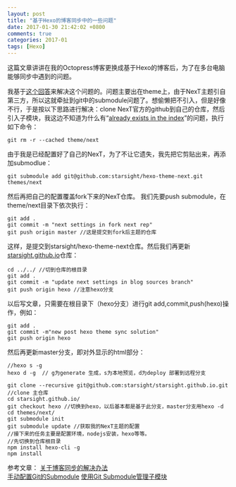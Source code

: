 ```yaml
---
layout: post
title: "基于Hexo的博客同步中的一些问题"
date: 2017-01-30 21:42:02 +0800
comments: true
categories: 2017-01
tags: [Hexo]
---
```

这篇文章讲讲在我的Octopress博客更换成基于Hexo的博客后，为了在多台电脑能够同步中遇到的问题。<!--more-->

我基于[这个回答](https://www.zhihu.com/question/21193762)来解决这个问题的。问题主要出在theme上，由于NexT主题引自第三方，所以这就牵扯到git中的submodule问题了。想偷懒把不引入，但是好像不行，于是按以下思路进行解决：clone NexT官方的github到自己的仓库，然后引入子模块，我这边不知道为什么有“[already exists in the index](https://my.oschina.net/jerikc/blog/513039)”的问题，执行如下命令：
```
git rm -r --cached theme/next
```

由于我是已经配置好了自己的NexT，为了不让它遗失，我先把它剪贴出来，再添加submodlue：
```
git submodule add git@github.com:starsight/hexo-theme-next.git themes/next
```

然后再把自己的配置覆盖fork下来的NexT仓库。
我们先要push submodule，在theme/next目录下依次执行：
```
git add .
git commit -m "next settings in fork next rep"
git push origin master //这是提交到fork后主题的仓库
```

这样，是提交到starsight/hexo-theme-next仓库。然后我们再更新[starsight.github.io](https://github.com/starsight/starsight.github.io)仓库：
```
cd ../../ //切到仓库的根目录
git add .
git commit -m "update next settings in blog sources branch"
git push origin hexo //注意hexo分支
```

以后写文章，只需要在根目录下（hexo分支）进行git add,commit,push(hexo)操作，例如：
```
git add .
git commit -m"new post hexo theme sync solution"
git push origin hexo
```

然后再更新master分支，即对外显示的html部分：
```
//hexo s -g
hexo d -g  // g为generate 生成，s为本地预览，d为deploy 部署到远程分支
```


```
git clone --recursive git@github.com:starsight/starsight.github.io.git //clone 主仓库
cd starsight.github.io/
git checkout hexo //切换到hexo，以后基本都是基于此分支，master分支用hexo -d
cd themes/next/
git submodule init
git submodule update //获取我的NexT主题的配置
//接下来的任务主要是配置环境，nodejs安装，hexo等等。
//先切换到仓库根目录
npm install hexo-cli -g
npm install
```

参考文章：
[关于博客同步的解决办法](http://devtian.me/2015/03/17/blog-sync-solution/)  
[手动配置Git的Submodule](https://cragod.github.io/2016/GitSubmodule/)
[使用Git Submodule管理子模块](https://segmentfault.com/a/1190000003076028)